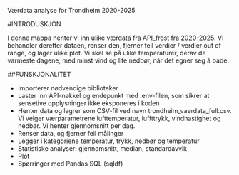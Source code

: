 Værdata analyse for Trondheim 2020-2025

#INTRODUSKJON

I denne mappa henter vi inn ulike værdata fra API_frost fra 2020-2025. Vi behandler deretter dataen, renser den, fjerner feil verdier / verdier out of range, og lager ulike plot. Vi skal se på ulike temperaturer, derav de varmeste dagene, med minst vind og lite nedbør, når det egner seg å bade. 


##FUNSKJONALITET
- Importerer nødvendige biblioteker
- Laster inn API-nøkkel og endepunkt med .env-filen, som sikrer at sensetive opplysninger ikke eksponeres i koden
- Henter data og lagrer som CSV-fil ved navn trondheim_vaerdata_full.csv. Vi velger værparametrene lufttemperatur, luffttrykk, vindhastighet og nedbør. Vi henter gjennomsnitt per dag. 
- Renser data, og fjerner feil målinger
- Legger i kategoriene temperatur, trykk, nedbør og temperatur
- Statistiske analyser: gjennomsnitt, median, standardavvik
- Plot
- Spørringer med Pandas SQL (sqldf)





